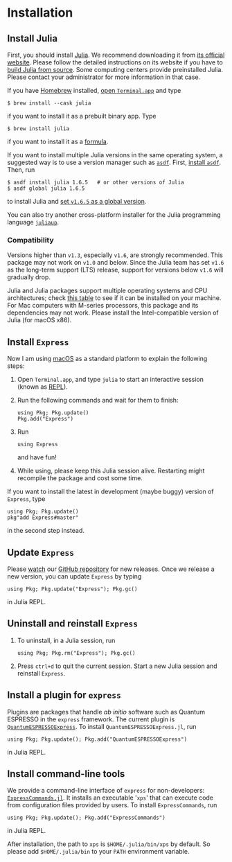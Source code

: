 # Installation

## Install Julia

First, you should install [Julia](https://julialang.org/). We recommend downloading it from
[its official website](https://julialang.org/downloads/). Please follow the detailed
instructions on its website if you have to
[build Julia from source](https://github.com/JuliaLang/julia/blob/master/doc/src/devdocs/build/build.md).
Some computing centers provide preinstalled Julia. Please contact your administrator for
more information in that case.

If you have [Homebrew](https://brew.sh) installed,
[open `Terminal.app`](https://support.apple.com/guide/terminal/open-or-quit-terminal-apd5265185d-f365-44cb-8b09-71a064a42125/mac)
and type

```shell
$ brew install --cask julia
```

if you want to install it as a prebuilt binary app. Type

```shell
$ brew install julia
```

if you want to install it as a [formula](https://docs.brew.sh/Formula-Cookbook).

If you want to install multiple Julia versions in the same operating system,
a suggested way is to use a version manager such as
[`asdf`](https://asdf-vm.com/guide/introduction.html).
First, [install `asdf`](https://asdf-vm.com/guide/getting-started.html#_3-install-asdf).
Then, run

```shell
$ asdf install julia 1.6.5   # or other versions of Julia
$ asdf global julia 1.6.5
```

to install Julia and
[set `v1.6.5` as a global version](https://asdf-vm.com/guide/getting-started.html#_6-set-a-version).

You can also try another cross-platform installer for the Julia programming language
[`juliaup`](https://github.com/JuliaLang/juliaup).

### Compatibility

Versions higher than `v1.3`,
especially `v1.6`, are strongly recommended. This package may not work on `v1.0` and below.
Since the Julia team has set `v1.6` as the long-term support (LTS) release, support for
versions below `v1.6` will gradually drop.

Julia and Julia packages support multiple operating systems and CPU architectures; check
[this table](https://julialang.org/downloads/#supported_platforms) to see if it can be
installed on your machine. For Mac computers with M-series processors, this package and its
dependencies may not work. Please install the Intel-compatible version of Julia (for macOS
x86).

## Install `Express`

Now I am using [macOS](https://en.wikipedia.org/wiki/MacOS) as a standard
platform to explain the following steps:

1. Open `Terminal.app`, and type `julia` to start an interactive session (known as
   [REPL](https://docs.julialang.org/en/v1/stdlib/REPL/)).

2. Run the following commands and wait for them to finish:

   ```@repl
   using Pkg; Pkg.update()
   Pkg.add("Express")
   ```

3. Run

   ```@repl
   using Express
   ```

   and have fun!

4. While using, please keep this Julia session alive. Restarting might recompile
   the package and cost some time.

If you want to install the latest in development (maybe buggy) version of `Express`, type

```@repl
using Pkg; Pkg.update()
pkg"add Express#master"
```

in the second step instead.

## Update `Express`

Please [watch](https://docs.github.com/en/account-and-profile/managing-subscriptions-and-notifications-on-github/setting-up-notifications/configuring-notifications#configuring-your-watch-settings-for-an-individual-repository)
our [GitHub repository](https://github.com/MineralsCloud/Express.jl) for new releases.
Once we release a new version, you can update `Express` by typing

```@repl
using Pkg; Pkg.update("Express"); Pkg.gc()
```

in Julia REPL.

## Uninstall and reinstall `Express`

1. To uninstall, in a Julia session, run

   ```@repl
   using Pkg; Pkg.rm("Express"); Pkg.gc()
   ```

2. Press `ctrl+d` to quit the current session. Start a new Julia session and
   reinstall `Express`.

## Install a plugin for `express`

Plugins are packages that handle _ab initio_ software such as Quantum ESPRESSO
in the `express` framework. The current plugin is
[`QuantumESPRESSOExpress`](https://github.com/MineralsCloud/QuantumESPRESSOExpress.jl).
To install `QuantumESPRESSOExpress.jl`, run

```@repl
using Pkg; Pkg.update(); Pkg.add("QuantumESPRESSOExpress")
```

in Julia REPL.

## Install command-line tools

We provide a command-line interface of `express` for non-developers:
[`ExpressCommands.jl`](https://github.com/MineralsCloud/ExpressCommands.jl).
It installs an executable '`xps`' that can execute code from configuration
files provided by users. To install `ExpressCommands`, run

```@repl
using Pkg; Pkg.update(); Pkg.add("ExpressCommands")
```

in Julia REPL.

After installation, the path to `xps` is `$HOME/.julia/bin/xps` by default.
So please add `$HOME/.julia/bin` to your `PATH` environment variable.
